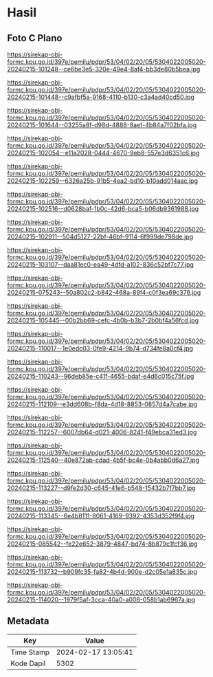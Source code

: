 # Hasil

## Foto C Plano

https://sirekap-obj-formc.kpu.go.id/397e/pemilu/pdpr/53/04/02/20/05/5304022005020-20240215-101248--ce6be3e5-320e-49e4-8af4-bb3de80b5bea.jpg

https://sirekap-obj-formc.kpu.go.id/397e/pemilu/pdpr/53/04/02/20/05/5304022005020-20240215-101448--c9afbf5a-9168-4110-b130-c3a4ad40cd50.jpg

https://sirekap-obj-formc.kpu.go.id/397e/pemilu/pdpr/53/04/02/20/05/5304022005020-20240215-101644--03255a8f-d98d-4888-8aef-4b84a7f02bfa.jpg

https://sirekap-obj-formc.kpu.go.id/397e/pemilu/pdpr/53/04/02/20/05/5304022005020-20240215-102054--e11a2028-0444-4670-9eb8-557e3d6351c6.jpg

https://sirekap-obj-formc.kpu.go.id/397e/pemilu/pdpr/53/04/02/20/05/5304022005020-20240215-102259--6326a25b-91b5-4ea2-bd10-b10add014aac.jpg

https://sirekap-obj-formc.kpu.go.id/397e/pemilu/pdpr/53/04/02/20/05/5304022005020-20240215-102516--d0628baf-1b0c-42d6-bca5-b06db9361988.jpg

https://sirekap-obj-formc.kpu.go.id/397e/pemilu/pdpr/53/04/02/20/05/5304022005020-20240215-102911--504d5127-22bf-46bf-9114-6f999de798de.jpg

https://sirekap-obj-formc.kpu.go.id/397e/pemilu/pdpr/53/04/02/20/05/5304022005020-20240215-103107--daa81ec0-ea49-4dfd-a102-836c52bf7c77.jpg

https://sirekap-obj-formc.kpu.go.id/397e/pemilu/pdpr/53/04/02/20/05/5304022005020-20240215-075243--50a802c2-b842-468a-89f4-c0f3ea69c376.jpg

https://sirekap-obj-formc.kpu.go.id/397e/pemilu/pdpr/53/04/02/20/05/5304022005020-20240215-105445--00b2bb69-cefc-4b0b-b3b7-2b0bf4a56fcd.jpg

https://sirekap-obj-formc.kpu.go.id/397e/pemilu/pdpr/53/04/02/20/05/5304022005020-20240215-110017--1e0edc03-0fe9-4214-9b74-d734fe8a0cf4.jpg

https://sirekap-obj-formc.kpu.go.id/397e/pemilu/pdpr/53/04/02/20/05/5304022005020-20240215-110243--96deb85e-c41f-4655-bdaf-e4d6c015c75f.jpg

https://sirekap-obj-formc.kpu.go.id/397e/pemilu/pdpr/53/04/02/20/05/5304022005020-20240215-112109--e3dd608b-f8da-4d18-8853-0857d4a7cabe.jpg

https://sirekap-obj-formc.kpu.go.id/397e/pemilu/pdpr/53/04/02/20/05/5304022005020-20240215-112257--6007db64-d021-4006-8241-f49ebca31ed3.jpg

https://sirekap-obj-formc.kpu.go.id/397e/pemilu/pdpr/53/04/02/20/05/5304022005020-20240215-112540--40e872ab-cdad-4b5f-bc4e-0b4abb0d6a27.jpg

https://sirekap-obj-formc.kpu.go.id/397e/pemilu/pdpr/53/04/02/20/05/5304022005020-20240215-113227--d9fe2d30-c645-41e6-b548-15432b7f7bb7.jpg

https://sirekap-obj-formc.kpu.go.id/397e/pemilu/pdpr/53/04/02/20/05/5304022005020-20240215-113345--6e4b8111-8061-4169-9392-4353d352f9f4.jpg

https://sirekap-obj-formc.kpu.go.id/397e/pemilu/pdpr/53/04/02/20/05/5304022005020-20240215-085542--fe22e652-3879-4847-bd74-8b879c1fcf36.jpg

https://sirekap-obj-formc.kpu.go.id/397e/pemilu/pdpr/53/04/02/20/05/5304022005020-20240215-113732--b909fc35-fa82-4b4d-900e-d2c05e1a835c.jpg

https://sirekap-obj-formc.kpu.go.id/397e/pemilu/pdpr/53/04/02/20/05/5304022005020-20240215-114020--1979f5af-3cca-40a0-a006-058b1ab6967a.jpg


## Metadata

| Key        | Value               |
| ---------- | ------------------- |
| Time Stamp | 2024-02-17 13:05:41 |
| Kode Dapil | 5302                |



